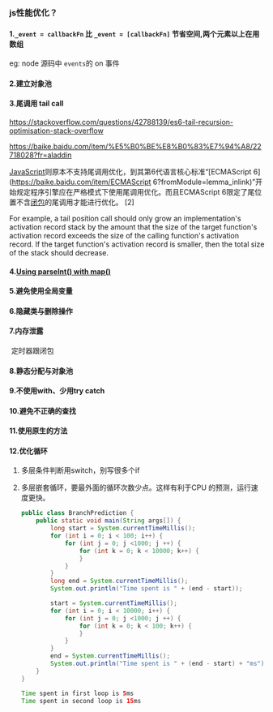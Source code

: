 ### js性能优化？

#### 1.`_event = callbackFn`  比 `_event = [callbackFn]` 节省空间,两个元素以上在用数组

eg: node 源码中 `events`的 on 事件



#### 2.建立对象池



#### 3.尾调用 tail call

https://stackoverflow.com/questions/42788139/es6-tail-recursion-optimisation-stack-overflow

https://baike.baidu.com/item/%E5%B0%BE%E8%B0%83%E7%94%A8/22718028?fr=aladdin

[JavaScript](https://baike.baidu.com/item/JavaScript?fromModule=lemma_inlink)则原本不支持尾调用优化，到其第6代语言核心标准“[ECMAScript 6](https://baike.baidu.com/item/ECMAScript 6?fromModule=lemma_inlink)”开始规定程序引擎应在严格模式下使用尾调用优化。而且ECMAScript 6限定了尾位置不含[闭包](https://baike.baidu.com/item/闭包?fromModule=lemma_inlink)的尾调用才能进行优化。 [2] 

For example, a tail position call should only grow an implementation's activation record stack by the amount that the size of the target function's activation record exceeds the size of the calling function's activation record. If the target function's activation record is smaller, then the total size of the stack should decrease.



#### 4.[Using parseInt() with map()](https://developer.mozilla.org/en-US/docs/Web/JavaScript/Reference/Global_Objects/Array/map#using_parseint_with_map)

#### 5.避免使用全局变量

#### 6.隐藏类与删除操作

#### 7.内存泄露

​	定时器跟闭包

#### 8.静态分配与对象池

#### 9.不使用with、少用try catch

#### 10.避免不正确的查找

#### 11.使用原生的方法

#### 12.优化循环

1. 多层条件判断用switch，别写很多个if

2. 多层嵌套循环，要最外面的循环次数少点。这样有利于CPU 的预测，运行速度更快。

   ```java
   public class BranchPrediction {
       public static void main(String args[]) {
           long start = System.currentTimeMillis();
           for (int i = 0; i < 100; i++) {
               for (int j = 0; j <1000; j ++) {
                   for (int k = 0; k < 10000; k++) {
                   }
               }
           }
           long end = System.currentTimeMillis();
           System.out.println("Time spent is " + (end - start));
   
           start = System.currentTimeMillis();
           for (int i = 0; i < 10000; i++) {
               for (int j = 0; j <1000; j ++) {
                   for (int k = 0; k < 100; k++) {
                   }
               }
           }
           end = System.currentTimeMillis();
           System.out.println("Time spent is " + (end - start) + "ms");
       }
   }
   ```

   ```java
   Time spent in first loop is 5ms
   Time spent in second loop is 15ms
   ```

   



